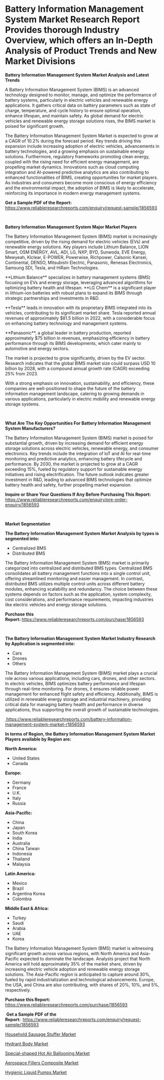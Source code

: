 <p><h1>Battery Information Management System Market Research Report Provides thorough Industry Overview, which offers an In-Depth Analysis of Product Trends and New Market Divisions</h1></p><p><strong>Battery Information Management System Market Analysis and Latest Trends</strong></p>
<p><p>A Battery Information Management System (BIMS) is an advanced technology designed to monitor, manage, and optimize the performance of battery systems, particularly in electric vehicles and renewable energy applications. It gathers critical data on battery parameters such as state of charge, temperature, and cycle history to ensure optimal operation, enhance lifespan, and maintain safety. As global demand for electric vehicles and renewable energy storage solutions rises, the BIMS market is poised for significant growth. </p><p>The Battery Information Management System Market is expected to grow at a CAGR of 10.2% during the forecast period. Key trends driving this expansion include increasing adoption of electric vehicles, advancements in battery technologies, and a growing emphasis on sustainable energy solutions. Furthermore, regulatory frameworks promoting clean energy, coupled with the rising need for efficient energy management, are propelling market dynamics. Innovations such as cloud computing integration and AI-powered predictive analytics are also contributing to enhanced functionalities of BIMS, creating opportunities for market players. As industries and consumers become more conscious of energy efficiency and the environmental impact, the adoption of BIMS is likely to accelerate, reinforcing its importance in modern energy management systems.</p></p>
<p><strong>Get a Sample PDF of the Report:&nbsp;</strong> <a href="https://www.reliableresearchreports.com/enquiry/request-sample/1856593?utm_campaign=28&utm_medium=2&utm_source=Github&utm_content=ia&utm_term=08012025&utm_id=battery-information-management-system">https://www.reliableresearchreports.com/enquiry/request-sample/1856593</a></p>
<p>&nbsp;</p>
<p><strong>Battery Information Management System Major Market Players</strong></p>
<p><p>The Battery Information Management System (BIMS) market is increasingly competitive, driven by the rising demand for electric vehicles (EVs) and renewable energy solutions. Key players include Lithium Balance, LION Smart, OSM ENERGY, AVL, ADI, LG, NXP, BYD, Sunwoda, EVE Energy, Mewyeah, Klclear, E-POWER, Powerwise, Richpower, Calsonic Kansei, Continental, DENSO, Mitsubishi Electric, Panasonic, Renesas Electronics, Samsung SDI, Tesla, and HiRain Technologies.</p><p>**Lithium Balance** specializes in battery management systems (BMS) focusing on EVs and energy storage, leveraging advanced algorithms for optimizing battery health and lifespan. **LG Chem** is a significant player in lithium-ion batteries with robust plans to expand its BIMS through strategic partnerships and investments in R&D. </p><p>**Tesla** leads in innovation with its proprietary BIMS integrated into its vehicles, contributing to its significant market share. Tesla reported annual revenues of approximately $81.5 billion in 2022, with a considerable focus on enhancing battery technology and management systems.</p><p>**Panasonic**, a global leader in battery production, reported approximately $75 billion in revenues, emphasizing efficiency in battery performance through its BIMS developments, which cater mainly to automotive and energy sectors.</p><p>The market is projected to grow significantly, driven by the EV sector. Research indicates that the global BIMS market size could surpass USD 10 billion by 2028, with a compound annual growth rate (CAGR) exceeding 25% from 2023.</p><p>With a strong emphasis on innovation, sustainability, and efficiency, these companies are well-positioned to shape the future of the battery information management landscape, catering to growing demands in various applications, particularly in electric mobility and renewable energy storage systems.</p></p>
<p>&nbsp;</p>
<p><strong>What Are The Key Opportunities For Battery Information Management System Manufacturers?</strong></p>
<p><p>The Battery Information Management System (BIMS) market is poised for substantial growth, driven by increasing demand for efficient energy storage solutions across electric vehicles, renewable energy, and consumer electronics. Key trends include the integration of IoT and AI for real-time monitoring and predictive analytics, enhancing battery lifecycle and performance. By 2030, the market is projected to grow at a CAGR exceeding 15%, fueled by regulatory support for sustainable energy initiatives and rising electrification. The future outlook indicates greater investment in R&D, leading to advanced BIMS technologies that optimize battery health and safety, further propelling market expansion.</p></p>
<p><strong>Inquire or Share Your Questions If Any Before Purchasing This Report:</strong> <a href="https://www.reliableresearchreports.com/enquiry/pre-order-enquiry/1856593?utm_campaign=28&utm_medium=2&utm_source=Github&utm_content=ia&utm_term=08012025&utm_id=battery-information-management-system">https://www.reliableresearchreports.com/enquiry/pre-order-enquiry/1856593</a></p>
<p>&nbsp;</p>
<p><strong>Market Segmentation</strong></p>
<p><strong>The Battery Information Management System Market Analysis by types is segmented into:</strong></p>
<p><ul><li>Centralized BMS</li><li>Distributed BMS</li></ul></p>
<p><p>The Battery Information Management System (BMS) market is primarily categorized into centralized and distributed BMS types. Centralized BMS consolidates all battery management functions into a single control unit, offering streamlined monitoring and easier management. In contrast, distributed BMS utilizes multiple control units across different battery modules, enhancing scalability and redundancy. The choice between these systems depends on factors such as the application, system complexity, cost considerations, and performance requirements, impacting industries like electric vehicles and energy storage solutions.</p></p>
<p><strong>Purchase this Report:&nbsp;</strong><a href="https://www.reliableresearchreports.com/purchase/1856593?utm_campaign=28&utm_medium=2&utm_source=Github&utm_content=ia&utm_term=08012025&utm_id=battery-information-management-system">https://www.reliableresearchreports.com/purchase/1856593</a></p>
<p>&nbsp;</p>
<p><strong>The Battery Information Management System Market Industry Research by Application is segmented into:</strong></p>
<p><ul><li>Cars</li><li>Drones</li><li>Others</li></ul></p>
<p><p>The Battery Information Management System (BIMS) market plays a crucial role across various applications, including cars, drones, and other sectors. In electric vehicles, BIMS optimizes battery performance and lifespan through real-time monitoring. For drones, it ensures reliable power management for enhanced flight safety and efficiency. Additionally, BIMS is utilized in renewable energy storage and industrial machinery, providing critical data for managing battery health and performance in diverse applications, thus supporting the overall growth of sustainable technologies.</p></p>
<p><a href="https://www.reliableresearchreports.com/battery-information-management-system-market-r1856593?utm_campaign=28&utm_medium=2&utm_source=Github&utm_content=ia&utm_term=08012025&utm_id=battery-information-management-system">&nbsp;https://www.reliableresearchreports.com/battery-information-management-system-market-r1856593</a></p>
<p><strong>In terms of Region, the Battery Information Management System Market Players available by Region are:</strong></p>
<p>
    <p> <strong> North America: </strong>
        <ul>
            <li>United States</li>
            <li>Canada</li>
        </ul>
        </p> 
    <p> <strong> Europe: </strong>
        <ul>
            <li>Germany</li>
            <li>France</li>
            <li>U.K.</li>
            <li>Italy</li>
            <li>Russia</li>
        </ul>
        </p> 
    <p> <strong> Asia-Pacific: </strong>
        <ul>
            <li>China</li>
            <li>Japan</li>
            <li>South Korea</li>
            <li>India</li>
            <li>Australia</li>
            <li>China Taiwan</li>
            <li>Indonesia</li>
            <li>Thailand</li>
            <li>Malaysia</li>
        </ul>
        </p> 
    <p> <strong> Latin America: </strong>
        <ul>
            <li>Mexico</li>
            <li>Brazil</li>
            <li>Argentina Korea</li>
            <li>Colombia</li>
        </ul>
        </p> 
    <p> <strong> Middle East & Africa: </strong>
        <ul>
            <li>Turkey</li>
            <li>Saudi</li>
            <li>Arabia</li>
            <li>UAE</li>
            <li>Korea</li>
        </ul>
    </p>
    </p>
<p><p>The Battery Information Management System (BMS) market is witnessing significant growth across various regions, with North America and Asia-Pacific expected to dominate the landscape. Analysts project that North America will hold approximately 35% of the market share, driven by increasing electric vehicle adoption and renewable energy storage solutions. The Asia-Pacific region is anticipated to capture around 30%, fueled by rapid industrialization and technological advancements. Europe, the USA, and China are also contributing, with shares of 20%, 10%, and 5%, respectively.</p></p>
<p><strong>Purchase this Report: </strong><a href="https://www.reliableresearchreports.com/purchase/1856593?utm_campaign=28&utm_medium=2&utm_source=Github&utm_content=ia&utm_term=08012025&utm_id=battery-information-management-system">https://www.reliableresearchreports.com/purchase/1856593</a></p>
<p>&nbsp;<strong>Get a Sample PDF of the Report:&nbsp;&nbsp;</strong><a href="https://www.reliableresearchreports.com/enquiry/request-sample/1856593?utm_campaign=28&utm_medium=2&utm_source=Github&utm_content=ia&utm_term=08012025&utm_id=battery-information-management-system">https://www.reliableresearchreports.com/enquiry/request-sample/1856593</a></p>
<p><strong></strong></p>
<p><p><a href="https://www.linkedin.com/pulse/projected-revenue-demand-household-sausage-stuffer-market-103-cagr-growth-l7pcc?utm_campaign=28&utm_medium=2&utm_source=Github&utm_content=ia&utm_term=08012025&utm_id=battery-information-management-system">Household Sausage Stuffer Market</a></p><p><a href="https://github.com/LilianFaulkner65/Market-Research-Report-List-1/blob/main/hydrant-body-market.md?utm_campaign=28&utm_medium=2&utm_source=Github&utm_content=ia&utm_term=08012025&utm_id=battery-information-management-system">Hydrant Body Market</a></p><p><a href="https://www.linkedin.com/pulse/future-special-shaped-hot-air-ballooning-market-global-forecast-trends-wuwvc?utm_campaign=28&utm_medium=2&utm_source=Github&utm_content=ia&utm_term=08012025&utm_id=battery-information-management-system">Special-shaped Hot Air Ballooning Market</a></p><p><a href="https://www.linkedin.com/pulse/analyzing-aerospace-fillers-composite-market-78-cagr-growth-aga3e?utm_campaign=28&utm_medium=2&utm_source=Github&utm_content=ia&utm_term=08012025&utm_id=battery-information-management-system">Aerospace Fillers Composite Market</a></p><p><a href="https://github.com/SamiaChowdhury801/Market-Research-Report-List-1/blob/main/hygienic-liquid-pumps-market.md?utm_campaign=28&utm_medium=2&utm_source=Github&utm_content=ia&utm_term=08012025&utm_id=battery-information-management-system">Hygienic Liquid Pumps Market</a></p></p>